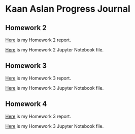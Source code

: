 
# Kaan Aslan Progress Journal

## Homework 2

[Here](files/hw2.html) is my Homework 2 report.  

[Here](files/hw2.ipynb) is my Homework 2 Jupyter Notebook file.

## Homework 3

[Here](files/hw3.html) is my Homework 3 report.  

[Here](files/hw3.ipynb) is my Homework 3 Jupyter Notebook file.


## Homework 4

[Here](files/hw4.html) is my Homework 3 report.  

[Here](files/hw4.ipynb) is my Homework 3 Jupyter Notebook file.


